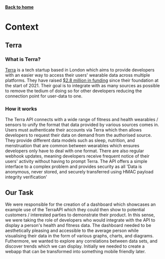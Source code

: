 [__Back to home__](../index.md)

# Context

## Terra 

### What is Terra?

[Terra](https://tryterra.co/) is a tech startup based in London which aims to provide developers with an easier way to access their users' wearable data across multiple platforms. They have raised [$2.8 million in funding](https://www.crunchbase.com/organization/terra-5293/company_financials) since their foundation at the start of 2021. Their goal is to integrate with as many sources as possible to remove the tedium of doing so for other developers reducing the connection point for user-data to one.

### How it works

The Terra API connects with a wide range of fitness and health wearables / sensors to unify the format that data provided by various sources comes in.
Users must authenticate their accounts via Terra which then allows developers to request their data on demand from the authorised source.
They provide different data models such as sleep, nutrition, and menstruation that are common between wearables which ensures developers only have to deal with one format. There are also regular webhook updates, meaning developers receive frequent notice of their users' activity without having to prompt Terra.
The API offers a simple interface to a complex problem and provides security as all 'Data is anonymous, never stored, and securely transferred using HMAC payload integrity verification'

## Our Task

We were responsible for the creation of a dashboard which showcases an example use of the TerraAPI which they could then show to potential customers / interested parties to demonstrate their product. In this sense, we were taking the role of developers who would integrate with the API to display a person's health and fitness data. The dashboard needed to be aesthetically pleasing and accessible to the average person while visualising their data in the form of various graphs, charts, and diagrams. Futhermore, we wanted to explore any correlations between data sets, and discover trends which we can display.
Initially we needed to create a webapp that can be transformed into something mobile friendly later.
 



